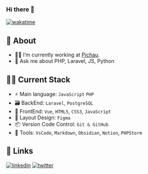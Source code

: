 ### Hi there 👋
[![wakatime](https://wakatime.com/badge/user/018dbee2-09f0-428a-b832-e857f4f2f21e.svg)](https://wakatime.com/@018dbee2-09f0-428a-b832-e857f4f2f21e)

## 💬 About

- 🧑‍💻 I’m currently working at [Pichau](https://www.sethtotal.com.br).
- 💬 Ask me about PHP, Laravel, JS, Python

## 🧑‍💻 Current Stack

- ⚡️ Main language: `JavaScript` `PHP`
- 🗃️ BackEnd: `Laravel`, `PostgreSQL`
- 🎉 FrontEnd: `Vue`, `HTML5`, `CSS3`, `JavaScript`
- 🎨 Layout Design: `Figma`
- 📦️ Version Code Control: `Git & GitHub`
- 🔨 Tools: `VsCode`, `Markdown`, `Obsidian`, `Notion`, `PHPStorm`

## 🔗 Links
[![linkedin](https://img.shields.io/badge/linkedin-0A66C2?style=for-the-badge&logo=linkedin&logoColor=white)](https://www.linkedin.com/in/schroederdev/)
[![twitter](https://img.shields.io/badge/twitter-1DA1F2?style=for-the-badge&logo=twitter&logoColor=white)](https://twitter.com/lucas_sch10) 
